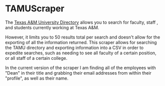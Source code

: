 # TAMUScraper

The [Texas A&M University Directory](https://services.tamu.edu/directory-search/#basic-search) allows you to search for faculty, staff , and students currently working at Texas A&M.

However, it limits you to  50 results total per search and doesn't allow for the exporting of all the information returned. This scraper allows for searching the TAMU directory and exporting information into a CSV in order to expedite searches, such as needing to see all faculty of a certain position, or all staff of a certain college.

In the current version of the scraper I am finding all of the employees with "Dean" in their title and grabbing their email addresses from within their "profile", as well as their name.

